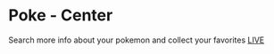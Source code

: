 
 # Poke - Center # 
Search more info about your pokemon and collect your favorites
[LIVE](https://adamangg.github.io/Poke-Center/)


